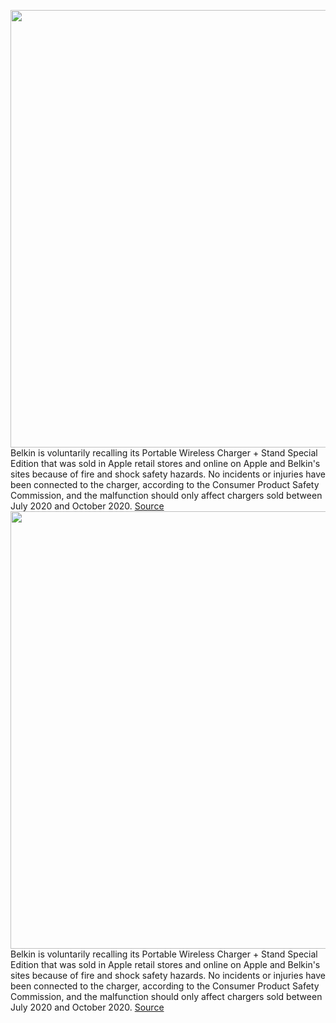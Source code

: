 <img src='https://cdn.vox-cdn.com/thumbor/sIKnJgAQ8Kv1CxKIaIDpibn_NyM=/0x0:681x443/1200x800/filters:focal(287x168:395x276)/cdn.vox-cdn.com/uploads/chorus_image/image/68663024/Screen_Shot_2021_01_13_at_11.10.15_AM.0.png' width='700px' /><br/>
Belkin is voluntarily recalling its Portable Wireless Charger + Stand Special Edition that was sold in Apple retail stores and online on Apple and Belkin's sites because of fire and shock safety hazards. No incidents or injuries have been connected to the charger, according to the Consumer Product Safety Commission, and the malfunction should only affect chargers sold between July 2020 and October 2020.
<a href='https://www.theverge.com/2021/1/13/22229147/apple-belkin-recall-wireless-charging-stand-fire-shock-hazard'> Source <a/><img src='https://cdn.vox-cdn.com/thumbor/sIKnJgAQ8Kv1CxKIaIDpibn_NyM=/0x0:681x443/1200x800/filters:focal(287x168:395x276)/cdn.vox-cdn.com/uploads/chorus_image/image/68663024/Screen_Shot_2021_01_13_at_11.10.15_AM.0.png' width='700px' /><br/>
Belkin is voluntarily recalling its Portable Wireless Charger + Stand Special Edition that was sold in Apple retail stores and online on Apple and Belkin's sites because of fire and shock safety hazards. No incidents or injuries have been connected to the charger, according to the Consumer Product Safety Commission, and the malfunction should only affect chargers sold between July 2020 and October 2020.
<a href='https://www.theverge.com/2021/1/13/22229147/apple-belkin-recall-wireless-charging-stand-fire-shock-hazard'> Source <a/>